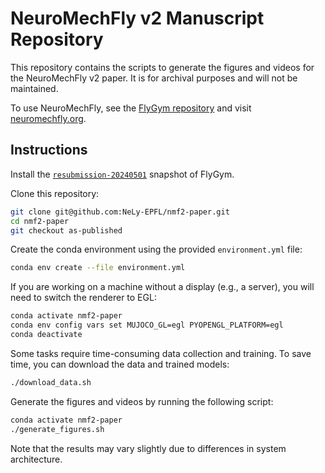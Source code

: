 # NeuroMechFly v2 Manuscript Repository

This repository contains the scripts to generate the figures and videos for the NeuroMechFly v2 paper. It is for archival purposes and will not be maintained.

To use NeuroMechFly, see the [FlyGym repository](https://github.com/NeLy-EPFL/flygym) and visit [neuromechfly.org](https://neuromechfly.org/).

## Instructions
Install the [`resubmission-20240501`](https://github.com/NeLy-EPFL/flygym/releases/tag/resubmission-20240501) snapshot of FlyGym.

Clone this repository:
```sh
git clone git@github.com:NeLy-EPFL/nmf2-paper.git
cd nmf2-paper
git checkout as-published
```

Create the conda environment using the provided `environment.yml` file:
```sh
conda env create --file environment.yml
```

If you are working on a machine without a display (e.g., a server), you will need to switch the renderer to EGL:
```sh
conda activate nmf2-paper
conda env config vars set MUJOCO_GL=egl PYOPENGL_PLATFORM=egl
conda deactivate
```

Some tasks require time-consuming data collection and training. To save time, you can download the data and trained models:
```sh
./download_data.sh
```

Generate the figures and videos by running the following script:
```sh
conda activate nmf2-paper
./generate_figures.sh
```

Note that the results may vary slightly due to differences in system architecture.
